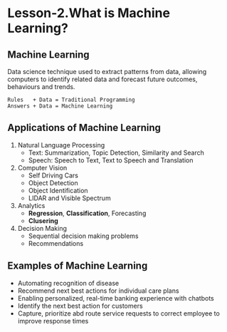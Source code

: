 # Lesson-2.What is Machine Learning?

## Machine Learning 
Data science technique used to extract patterns from data, allowing computers to identify related data and forecast future outcomes, behaviours and trends.
```
Rules   + Data = Traditional Programming      
Answers + Data = Machine Learning
```

## Applications of Machine Learning 
1. Natural Language Processing 
   - Text: Summarization, Topic Detection, Similarity and Search 
   - Speech: Speech to Text, Text to Speech and Translation
2. Computer Vision 
   - Self Driving Cars
   - Object Detection 
   - Object Identification
   - LIDAR and Visible Spectrum
3. Analytics 
   - **Regression**, **Classification**, Forecasting
   - **Clusering**
4. Decision Making 
   - Sequential decision making problems
   - Recommendations

## Examples of Machine Learning 
- Automating recognition of disease
- Recommend next best actions for individual care plans 
- Enabling personalized, real-time banking experience with chatbots
- Identify the next best action for customers
- Capture, prioritize abd route service requests to correct employee to improve response times



